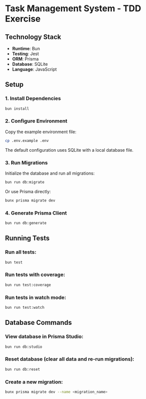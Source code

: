 # Task Management System - TDD Exercise

## Technology Stack

- **Runtime**: Bun
- **Testing**: Jest
- **ORM**: Prisma
- **Database**: SQLite
- **Language**: JavaScript

## Setup

### 1. Install Dependencies

```bash
bun install
```

### 2. Configure Environment

Copy the example environment file:

```bash
cp .env.example .env
```

The default configuration uses SQLite with a local database file.

### 3. Run Migrations

Initialize the database and run all migrations:

```bash
bun run db:migrate
```

Or use Prisma directly:

```bash
bunx prisma migrate dev
```

### 4. Generate Prisma Client

```bash
bun run db:generate
```

## Running Tests

### Run all tests:

```bash
bun test
```

### Run tests with coverage:

```bash
bun run test:coverage
```

### Run tests in watch mode:

```bash
bun run test:watch
```

## Database Commands

### View database in Prisma Studio:

```bash
bun run db:studio
```

### Reset database (clear all data and re-run migrations):

```bash
bun run db:reset
```

### Create a new migration:

```bash
bunx prisma migrate dev --name <migration_name>
```
